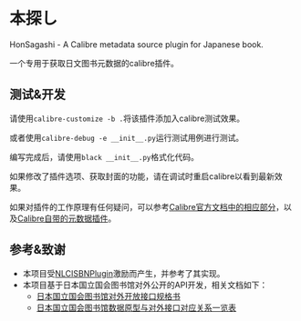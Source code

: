 # 本探し

HonSagashi - A Calibre metadata source plugin for Japanese book.

一个专用于获取日文图书元数据的calibre插件。

## 测试&开发

请使用`calibre-customize -b .`将该插件添加入calibre测试效果。

或者使用`calibre-debug -e __init__.py`运行测试用例进行测试。

编写完成后，请使用`black __init__.py`格式化代码。

如果修改了插件选项、获取封面的功能，请在调试时重启calibre以看到最新效果。

如果对插件的工作原理有任何疑问，可以参考[Calibre官方文档中的相应部分](https://manual.calibre-ebook.com/zh_CN/plugins.html#module-calibre.ebooks.metadata.sources.base)，以及[Calibre自带的元数据插件](https://github.com/kovidgoyal/calibre/tree/master/src/calibre/ebooks/metadata/sources)。

## 参考&致谢

* 本项目受[NLCISBNPlugin](https://github.com/DoiiarX/NLCISBNPlugin)激励而产生，并参考了其实现。
* 本项目基于日本国立国会图书馆对外公开的API开发，相关文档如下：
    - [日本国立国会图书馆对外开放接口规格书](https://ndlsearch.ndl.go.jp/file/help/api/specifications/ndlsearch_api_20240712.pdf)
    - [日本国立国会图书馆数据原型与对外接口对应关系一览表](https://ndlsearch.ndl.go.jp/file/help/api/specifications/ndlsearch_api_ap1_20241015.pdf)
